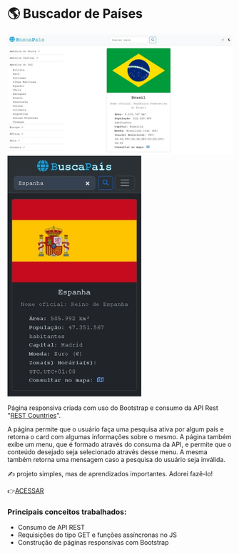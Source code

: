 # 🌎 Buscador de Países

<p>
  <img width="650px" src="https://raw.githubusercontent.com/camilafbc/buscador-de-paises/main/assets/img/to-readme.jpeg">
  <img width="300px" src="https://raw.githubusercontent.com/camilafbc/buscador-de-paises/main/assets/img/to-readme-02.jpeg">
</p>

Página responsiva criada com uso do Bootstrap e consumo da API Rest "[REST Countries](https://restcountries.com/)".

A página permite que o usuário faça uma pesquisa ativa por algum país e retorna o card com algumas informações sobre o mesmo. A página também exibe um menu, que é formado através do consuma da API, e permite que o conteúdo desejado seja selecionado através desse menu. A mesma também retorna uma mensagem caso a pesquisa do usuário seja inválida.

✍ projeto simples, mas de aprendizados importantes. Adorei fazê-lo!

👉[ACESSAR](https://camilafbc.github.io/buscador-de-paises/)

### Principais conceitos trabalhados:
* Consumo de API REST
* Requisições do tipo GET e funções assíncronas no JS
* Construção de páginas responsivas com Bootstrap

